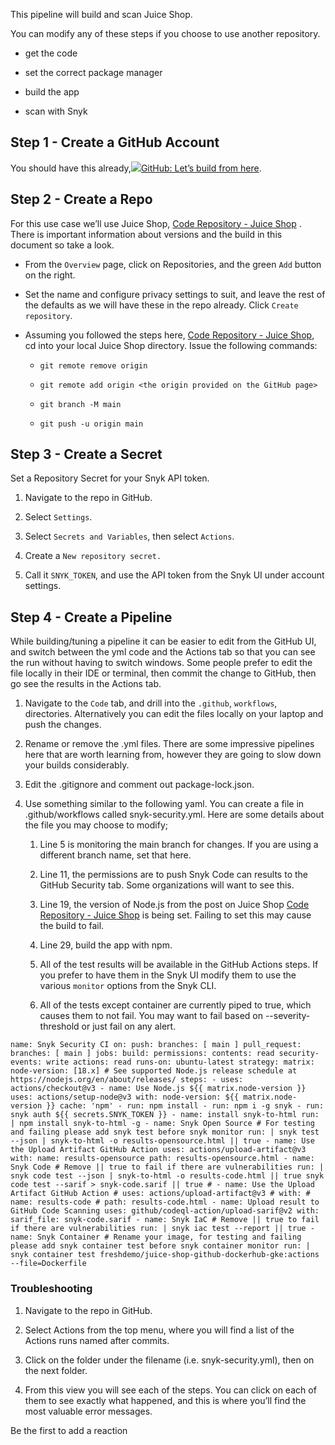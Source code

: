 This pipeline will build and scan Juice Shop.

You can modify any of these steps if you choose to use another repository.

-   get the code
    
-   set the correct package manager
    
-   build the app
    
-   scan with Snyk
    

## Step 1 - Create a GitHub Account

You should have this already,[![](GitHub%20Actions%20-%20Juice%20Shop%20Node.js%20-%20Stephen%20Perciballi%20-%20Confluence/fluidicon.png)GitHub: Let’s build from here](https://www.github.com/).

## Step 2 - Create a Repo

For this use case we’ll use Juice Shop, [Code Repository - Juice Shop](https://snyksec.atlassian.net/wiki/spaces/~629db3cb76c0360069f263e7/blog/2023/11/16/1749254232) . There is important information about versions and the build in this document so take a look.

-   From the `Overview` page, click on Repositories, and the green `Add` button on the right.
    
-   Set the name and configure privacy settings to suit, and leave the rest of the defaults as we will have these in the repo already. Click `Create repository`.
    
-   Assuming you followed the steps here, [Code Repository - Juice Shop](https://snyksec.atlassian.net/wiki/spaces/~629db3cb76c0360069f263e7/blog/2023/11/16/1749254232), cd into your local Juice Shop directory. Issue the following commands:
    
    -   `git remote remove origin`
        
    -   `git remote add origin <the origin provided on the GitHub page>`
        
    -   `git branch -M main`
        
    -   `git push -u origin main`
        

## Step 3 - Create a Secret

Set a Repository Secret for your Snyk API token.

1.  Navigate to the repo in GitHub.
    
2.  Select `Settings`.
    
3.  Select `Secrets and Variables`, then select `Actions`.
    
4.  Create a `New repository secret.`
    
5.  Call it `SNYK_TOKEN`, and use the API token from the Snyk UI under account settings.
    

## Step 4 - Create a Pipeline

While building/tuning a pipeline it can be easier to edit from the GitHub UI, and switch between the yml code and the Actions tab so that you can see the run without having to switch windows. Some people prefer to edit the file locally in their IDE or terminal, then commit the change to GitHub, then go see the results in the Actions tab.

1.  Navigate to the `Code` tab, and drill into the `.github`, `workflows`, directories. Alternatively you can edit the files locally on your laptop and push the changes.
    
2.  Rename or remove the .yml files. There are some impressive pipelines here that are worth learning from, however they are going to slow down your builds considerably.
    
3.  Edit the .gitignore and comment out package-lock.json.
    
4.  Use something similar to the following yaml. You can create a file in .github/workflows called snyk-security.yml. Here are some details about the file you may choose to modify;
    
    1.  Line 5 is monitoring the main branch for changes. If you are using a different branch name, set that here.
        
    2.  Line 11, the permissions are to push Snyk Code can results to the GitHub Security tab. Some organizations will want to see this.
        
    3.  Line 19, the version of Node.js from the post on Juice Shop [Code Repository - Juice Shop](https://snyksec.atlassian.net/wiki/spaces/~629db3cb76c0360069f263e7/blog/2023/11/16/1749254232) is being set. Failing to set this may cause the build to fail.
        
    4.  Line 29, build the app with npm.
        
    5.  All of the test results will be available in the GitHub Actions steps. If you prefer to have them in the Snyk UI modify them to use the various `monitor` options from the Snyk CLI.
        
    6.  All of the tests except container are currently piped to true, which causes them to not fail. You may want to fail based on --severity-threshold or just fail on any alert.
        

`name: Snyk Security CI on: push: branches: [ main ] pull_request: branches: [ main ] jobs: build: permissions: contents: read security-events: write actions: read runs-on: ubuntu-latest strategy: matrix: node-version: [18.x] # See supported Node.js release schedule at https://nodejs.org/en/about/releases/ steps: - uses: actions/checkout@v3 - name: Use Node.js ${{ matrix.node-version }} uses: actions/setup-node@v3 with: node-version: ${{ matrix.node-version }} cache: 'npm' - run: npm install - run: npm i -g snyk - run: snyk auth ${{ secrets.SNYK_TOKEN }} - name: install snyk-to-html run: | npm install snyk-to-html -g - name: Snyk Open Source # For testing and failing please add snyk test before snyk monitor run: | snyk test --json | snyk-to-html -o results-opensource.html || true - name: Use the Upload Artifact GitHub Action uses: actions/upload-artifact@v3 with: name: results-opensource path: results-opensource.html - name: Snyk Code # Remove || true to fail if there are vulnerabilities run: | snyk code test --json | snyk-to-html -o results-code.html || true snyk code test --sarif > snyk-code.sarif || true # - name: Use the Upload Artifact GitHub Action # uses: actions/upload-artifact@v3 # with: # name: results-code # path: results-code.html - name: Upload result to GitHub Code Scanning uses: github/codeql-action/upload-sarif@v2 with: sarif_file: snyk-code.sarif - name: Snyk IaC # Remove || true to fail if there are vulnerabilities run: | snyk iac test --report || true - name: Snyk Container # Rename your image, for testing and failing please add snyk container test before snyk container monitor run: | snyk container test freshdemo/juice-shop-github-dockerhub-gke:actions --file=Dockerfile`

### Troubleshooting

1.  Navigate to the repo in GitHub.
    
2.  Select Actions from the top menu, where you will find a list of the Actions runs named after commits.
    
3.  Click on the folder under the filename (i.e. snyk-security.yml), then on the next folder.
    
4.  From this view you will see each of the steps. You can click on each of them to see exactly what happened, and this is where you’ll find the most valuable error messages.
    

Be the first to add a reaction